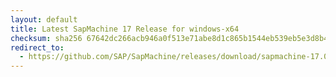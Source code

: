 ```yaml
---
layout: default
title: Latest SapMachine 17 Release for windows-x64
checksum: sha256 67642dc266acb946a0f513e71abe8d1c865b1544eb539eb5e3d8b4ff2253d728
redirect_to:
  - https://github.com/SAP/SapMachine/releases/download/sapmachine-17.0.8.1/sapmachine-jre-17.0.8.1_windows-x64_bin.zip
---
```


